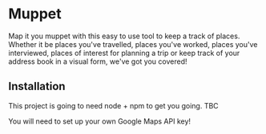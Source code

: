 Muppet
======

Map it you muppet with this easy to use tool to keep a track of places. Whether
it be places you've travelled, places you've worked, places you've interviewed,
places of interest for planning a trip or keep track of your address book in a
visual form, we've got you covered!

Installation
------------

This project is going to need node + npm to get you going. TBC

You will need to set up your own Google Maps API key!